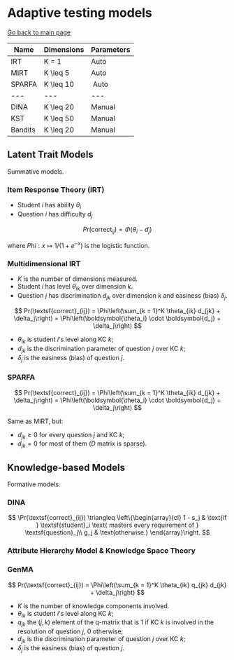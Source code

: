 # Adaptive testing models

[Go back to main page](/las2017)

Name | Dimensions | Parameters
--- | --- | ---
IRT | K = 1 | Auto
MIRT | K \leq 5 | Auto
SPARFA | K \leq 10 | Auto
--- | --- | ---
DINA | K \leq 20 | Manual
KST | K \leq 50 | Manual
Bandits | K \leq 20 | Manual

## Latent Trait Models

Summative models.

### Item Response Theory (IRT)

- Student $i$ has ability $\theta_i$
- Question $i$ has difficulty $d_j$

$$ Pr(\textsf{correct}_{ij}) = \Phi(\theta_i - d_j) $$

where $Phi : x \mapsto 1/(1 + e^{-x})$ is the logistic function.

### Multidimensional IRT

- $K$ is the number of dimensions measured.
- Student $i$ has level $\theta_{ik}$ over dimension $k$.
- Question $j$ has discrimination $d_{jk}$ over dimension $k$ and easiness (bias) $\delta_j$.

$$ Pr(\textsf{correct}_{ij}) = \Phi\left(\sum_{k = 1}^K \theta_{ik} d_{jk} + \delta_j\right) = \Phi\left(\boldsymbol{\theta_i} \cdot \boldsymbol{d_j} + \delta_j\right) $$

- $\theta_{ik}$ is student $i$'s level along KC $k$;
- $d_{jk}$ is the discrimination parameter of question $j$ over KC $k$;
- $\delta_j$ is the easiness (bias) of question $j$.

### SPARFA

$$ Pr(\textsf{correct}_{ij}) = \Phi\left(\sum_{k = 1}^K \theta_{ik} d_{jk} + \delta_j\right) = \Phi\left(\boldsymbol{\theta_i} \cdot \boldsymbol{d_j} + \delta_j\right) $$

Same as MIRT, but:

- $d_{jk} \geq 0$ for every question $j$ and KC $k$;
- $d_{jk} = 0$ for most of them ($D$ matrix is sparse).

## Knowledge-based Models

Formative models.

### DINA

$$ \Pr(\textsf{correct}_{ij}) \triangleq \left\{\begin{array}{cl}
1 - s_j & \text{if } \textsf{student}_i \text{ masters every requirement of } \textsf{question}_j\\
g_j & \text{otherwise.}
\end{array}\right. $$

### Attribute Hierarchy Model & Knowledge Space Theory

### GenMA

$$ Pr(\textsf{correct}_{ij}) = \Phi\left(\sum_{k = 1}^K \theta_{ik} q_{jk} d_{jk} + \delta_j\right) $$

- $K$ is the number of knowledge components involved.
- $\theta_{ik}$ is student $i$'s level along KC $k$;
- $q_{jk}$ the $(j, k)$ element of the q-matrix that is 1 if KC $k$ is involved in the resolution of question $j$, 0 otherwise;
- $d_{jk}$ is the discrimination parameter of question $j$ over KC $k$;
- $\delta_j$ is the easiness (bias) of question $j$.

<script type="text/x-mathjax-config">
  MathJax.Hub.Config({
    tex2jax: {
      inlineMath: [ ['$','$'], ["\\(","\\)"] ],
      processEscapes: true
    }
  });
</script>
<script src="https://cdn.mathjax.org/mathjax/latest/MathJax.js?config=TeX-AMS-MML_HTMLorMML" type="text/javascript"></script>
